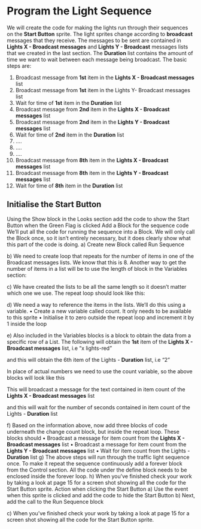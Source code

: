 # Program the Light Sequence

We will create the code for making the lights run through their sequences on the **Start Button** sprite.   The light sprites change according to **broadcast** messages that they receive.  The messages to be sent are contained in ****Lights X - Broadcast messages**** and **Lights Y - Broadcast** messages lists that we created in the last section.   The ****Duration**** list contains the amount of time we want to wait between each message being broadcast. The basic steps are:

1. Broadcast message from **1st** item in the **Lights X - Broadcast messages** list
2. Broadcast message from **1st** item in the Lights Y- Broadcast messages list
3. Wait for time of **1st** item in the **Duration** list
4. Broadcast message from **2nd** item in the **Lights X - Broadcast messages** list
5. Broadcast message from **2nd** item in the **Lights Y - Broadcast messages** list
6. Wait for time of **2nd** item in the **Duration** list
7. ….
8. ….
9. ….
10.	Broadcast message from **8th** item in the **Lights X - Broadcast messages** list
11.	Broadcast message from **8th** item in the **Lights Y - Broadcast messages** list
12.	Wait for time of **8th** item in the **Duration** list

## Initialise the Start Button

Using the Show block in the Looks section add the code to show the Start Button when the Green Flag is clicked
Add a Block for the sequence code
We’ll put all the code for running the sequence into a Block.  We will only call the Block once, so it isn’t entirely necessary, but it does clearly show what this part of the code is doing.
a)	Create new Block called Run Sequence
 	 

 
 
b)	We need to create loop that repeats for the number of items in one of the Broadcast messages lists.     We know that this is 8.   Another way to get the number of items in a list will be to use the length of block in the Variables section: 
 
c)	We have created the lists to be all the same length so it doesn’t matter which one we use. The repeat loop should look like this:
 
d)	We need a way to reference the items in the lists.  We’ll do this using a variable.
•	Create a new variable called count.   It only needs to be available to this sprite
•	Initialise it to zero outside the repeat loop and increment it by 1 inside the loop
 
e)	Also included in the Variables blocks is a block to obtain the data from a specific row of a List.   The following will obtain the **1st** item of the **Lights X - Broadcast messages** list, i.e “x lights-red”
 
and this will obtain the 6th item of the Lights - **Duration** list, i.e “2”
 
In place of actual numbers we need to use the count variable, so the above blocks will look like this
 
 
This will broadcast a message for the text contained in item count of the **Lights X - Broadcast messages** list
 
and this will wait for the number of seconds contained in item count of the Lights - **Duration** list
 
f)	Based on the information above, now add three blocks of code underneath the change count block, but inside the repeat loop.   These blocks should
•	Broadcast a message for item count from the **Lights X - Broadcast messages** list
•	Broadcast a message for item count from the **Lights Y - Broadcast messages** list
•	Wait for item count from the Lights - **Duration** list
g)	The above steps will run through the traffic light sequence once.   To make it repeat the sequence continuously add a forever block from the Control section.   All the code under the define block needs to be enclosed inside the forever loop. 
h)	When you’ve finished check your work by taking a look at page 15 for a screen shot showing all the code for the Start Button sprite. 
Action when clicking the Start  Button
a)	Use the event when this sprite is clicked and add the code to hide the Start Button 
b)	Next, add the call to the Run Sequence block
 
c)	When you’ve finished check your work by taking a look at page 15 for a screen shot showing all the code for the Start Button sprite. 
